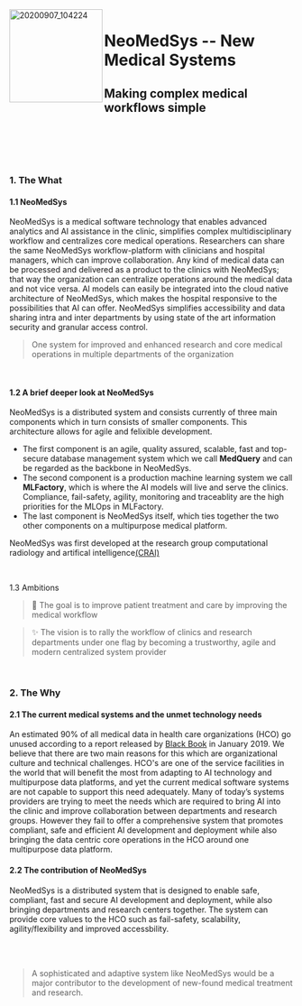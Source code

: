 
<img align="left" width="165" alt="20200907_104224" src="https://user-images.githubusercontent.com/29639563/180003274-6b40f5e8-ddc8-40ec-8bc5-74320dd0bfcc.png">

# NeoMedSys -- New Medical Systems #
## Making complex medical workflows simple ##


<br clear="left"/>

<br>

<img src="https://img.shields.io/badge/release-v0.1.0--alpha-blue" height="15" /> <img src="https://user-images.githubusercontent.com/29639563/182672649-9a412cbb-ddd7-43b6-b938-1a6dd720b5cc.png" height="15" />
<img src="https://user-images.githubusercontent.com/29639563/182673031-c6054528-612b-441b-be52-bbb85096f66e.png" height="15" />
<img src="https://user-images.githubusercontent.com/29639563/182672919-fa9c61e5-c9ec-412b-bd59-65dbd67673c9.png" height="15" />
<img src="https://user-images.githubusercontent.com/29639563/182672526-3b60618c-ab81-4887-84e7-0a7329058782.png" height="15" />
<br>

### 1. The What ###
#### 1.1 NeoMedSys
NeoMedSys is a medical software technology that enables advanced analytics and AI assistance in the clinic, simplifies complex multidisciplinary workflow and centralizes core medical operations. Researchers can share the same NeoMedSys workflow-platform with clinicians and hospital managers, which can improve collaboration. Any kind of medical data can be processed and delivered as a product to the clinics with NeoMedSys; that way the organization can centralize operations around the medical data and not vice versa. AI models can easily be integrated into the cloud native architecture of NeoMedSys, which makes the hospital responsive to the possibilities that AI can offer. NeoMedSys simplifies accessibility and data sharing intra and inter departments by using state of the art information security and granular access control. 

 > One system for improved and enhanced research and core medical operations in multiple departments of the organization


<br>

#### 1.2 A brief deeper look at NeoMedSys
NeoMedSys is a distributed system and consists currently of three main components which in turn consists of smaller components. This architecture allows for agile and felixible development. 
- The first component is an agile, quality assured, scalable, fast and top-secure database management system which we call **MedQuery** and can be regarded as the backbone in NeoMedSys.
- The second component is a production machine learning system we call **MLFactory**, which is where the AI models will live and serve the clinics. Compliance, fail-safety, agility, monitoring and traceablity are the high priorities for the MLOps in MLFactory.
- The last component is NeoMedSys itself, which ties together the two other components on a multipurpose medical platform.

 NeoMedSys was first developed at the research group computational radiology and artifical intelligence[(CRAI)](https://crai.no/)


<br>

1.3 Ambitions

> 🚀 The goal is to improve patient treatment and care by improving the medical workflow

> :sparkles: The vision is to rally the workflow of clinics and research departments under one flag by becoming a trustworthy, agile and modern centralized system provider

<br>

### 2. The Why

#### 2.1 The current medical systems and the unmet technology needs
An estimated 90% of all medical data in health care organizations (HCO) go unused according to a report released by [Black Book](https://www.prnewswire.com/news-releases/providers-underuse-of-analytics-could-be-costing-healthcare-consumers-billions-of-dollars-black-book-survey-300985491.html) in January 2019. We believe that there are two main reasons for this which are organizational culture and technical challenges. HCO's are one of the service facilities in the world that will benefit the most from adapting to AI technology and multipurpose data platforms, and yet the current medical software systems are not capable to support this need adequately. Many of today’s systems providers are trying to meet the needs which are required to bring AI into the clinic and improve collaboration between departments and research groups. However they fail to offer a comprehensive system that promotes compliant, safe and efficient AI development and deployment while also bringing the data centric core operations in the HCO around one multipurpose data platform.

#### 2.2 The contribution of NeoMedSys
NeoMedSys is a distributed system that is designed to enable safe, compliant, fast and secure AI development and deployment, while also bringing departments and research centers together. The system can provide core values to the HCO such as fail-safety, scalability, agility/flexibility and improved accessbility.

<br>
<br>

> A sophisticated and adaptive system like NeoMedSys would be a major contributor to the development of new-found medical treatment and research.



<!--
### 2. The Why ###
#### 2.1 Who will benefit from taking use of NeoMedSys

#### 2.2 The current medical systems

#### 2.3 New medical technology needs and AI in the clinic
An estimated 90% of all medical data in health care organizations (HCO) go unused in terms of advanced analytics, according to a report released by [Black Book](https://www.prnewswire.com/news-releases/providers-underuse-of-analytics-could-be-costing-healthcare-consumers-billions-of-dollars-black-book-survey-300985491.html) in January 2019. We believe that there are two main reasons for this which are organizational culture and technical challenges. HCO's are one of the service facilities in the world that will benefit the most from adapting to AI technology and multipurpose data platforms, and yet the current medical software systems are not capable to support this need adequately. Many of today’s systems providers are trying to meet the needs which are required to bring AI into the clinic and improve collaboration between departments and research groups. However they fail to offer a comprehensive system that promotes compliant, safe and efficient AI development and deployment while also bringing the data centric core operations in the HCO around one multipurpose data platform.

> NeoMedSys is a distributed system that is designed to enable safe, compliant, fast and secure AI development and deployment, while also bringing departments and research centers together on a common mulitpurpose platform for research and core operations.

<span style="color: green"> Some green text </span>

```diff
- text in red
+ text in green
! text in orange
# text in gray
@@ text in purple (and bold)@@
```


### 3. The How ###

#### 3.1 How will NeoMedSys bring about change
-->
<br>

<!--

3.1 by transformingh centralizing, maintaining and making readily available all kinds of medical data. NeoMedSys was first developed at the research unit [CRAI](crai.no) as a response to the lack of modern medical technology systems.

2. problem
2.2 health sector
- flexibility
- decentralized
- no modern approach
- old security systems that incetivises completely closing off the systems and stopping further development due to securtiy risks
- no way to work agile

The effect of improving this is improved patient treatment/care, better collaboration intra/inter departments and . 

2.1 NeoMedSys
The aim is to make AI a main component of the workflow-platform. 
**Here are some ideas to get you started:**

🙋‍♀️ A short introduction - what is your organization all about?
🌈 Contribution guidelines - how can the community get involved?
👩‍💻 Useful resources - where can the community find your docs? Is there anything else the community should know?
🍿 Fun facts - what does your team eat for breakfast?
🧙 Remember, you can do mighty things with the power of [Markdown](https://docs.github.com/github/writing-on-github/getting-started-with-writing-and-formatting-on-github/basic-writing-and-formatting-syntax)
-->
